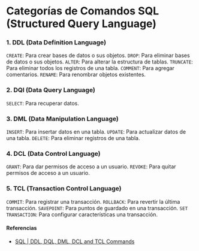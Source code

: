 # Categorías de Comandos SQL (Structured Query Language)
### 1. DDL (Data Definition Language)
`CREATE`: Para crear bases de datos o sus objetos.
`DROP`: Para eliminar bases de datos o sus objetos.
`ALTER`: Para alterar la estructura de tablas.
`TRUNCATE`: Para eliminar todos los registros de una tabla.
`COMMENT`: Para agregar comentarios.
`RENAME`: Para renombrar objetos existentes.

### 2. DQl (Data Query Language)
`SELECT`: Para recuperar datos.

### 3. DML (Data Manipulation Language)
`INSERT`: Para insertar datos en una tabla.
`UPDATE`: Para actualizar datos de una tabla.
`DELETE`: Para eliminar registros de una tabla.

### 4. DCL (Data Control Language)
`GRANT`: Para dar permisos de acceso a un usuario.
`REVOKE`: Para quitar permisos de acceso a un usuario.

### 5. TCL (Transaction Control Language)
`COMMIT`: Para registrar una transacción.
`ROLLBACK`: Para revertir la última transacción.
`SAVEPOINT`: Para puntos de guardado en una transacción.
`SET TRANSACTION`: Para configurar características una transacción.

#### Referencias
- [SQL | DDL, DQL, DML, DCL and TCL Commands](https://www.geeksforgeeks.org/sql-ddl-dql-dml-dcl-tcl-commands/)
